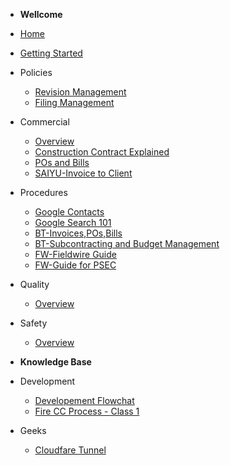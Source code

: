 - **Wellcome**
- [Home](/)
- [Getting Started](getting-started)
- Policies
  - [Revision Management](01-policies/RevisionManagement)
  - [Filing Management](01-policies/FilingManagement)
- Commercial
  - [Overview](02-commercial/)
  - [Construction Contract Explained](02-commercial/ConstructionContractExplained)
  - [POs and Bills](02-commercial/POsnBills)
  - [SAIYU-Invoice to Client](02-commercial/saiyu/InvoiceToClient)

- Procedures
  - [Google Contacts](04-procedures/googleservice/GoogleContacts)
  - [Google Search 101](04-procedures/googleservice/GoogleSearch)
  - [BT-Invoices,POs,Bills](04-procedures/buildertrend/BT-Workflow-Invoices-Bills-POs)
  - [BT-Subcontracting and Budget Management](04-procedures/buildertrend/BT-Workflow-Subcontracting-Budget)
  - [FW-Fieldwire Guide](04-procedures/fieldwire/FieldwireGuide)
  - [FW-Guide for PSEC](04-procedures/fieldwire/PSEC_FieldwireGuide)
- Quality
  - [Overview](05-quality/)
- Safety
  - [Overview](06-safety/)
- **Knowledge Base**
- Development
  - [Developement Flowchat](07-knowledge-base/dev/DevelopmentFlow)
  - [Fire CC Process - Class 1](07-knowledge-base/dev/Class1Building_FireCCprocess)
- Geeks
  - [Cloudfare Tunnel](07-knowledge-base/geeks/CloudflareTunnelsAndReverseProxy)